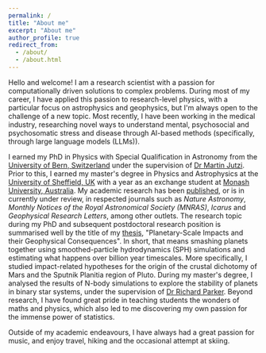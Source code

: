 ```yaml
---
permalink: /
title: "About me"
excerpt: "About me"
author_profile: true
redirect_from:
  - /about/
  - /about.html
---
```


Hello and welcome! I am a research scientist with a passion for computationally driven solutions to complex problems. During most of my career, I have applied this passion to research-level physics, with a particular focus on astrophysics and geophysics, but I'm always open to the challenge of a new topic. Most recently, I have been working in the medical industry, researching novel ways to understand mental, psychosocial and psychosomatic stress and disease through AI-based methods (specifically, through large language models (LLMs)).

I earned my PhD in Physics with Special Qualification in Astronomy from the [University of Bern, Switzerland](https://www.unibe.ch/index_eng.html) under the supervision of [Dr Martin Jutzi](https://www.space.unibe.ch/about_us/personen/pd_dr_jutzi_martin/index_eng.html#pane1291390). Prior to this, I earned my master's degree in Physics and Astrophysics at the [University of Sheffield, UK](https://www.sheffield.ac.uk/) with a year as an exchange student at [Monash University, Australia](https://www.monash.edu/). My academic research has been [published](https://harryballantyne.github.io/publications/), or is in currently under review, in respected journals such as _Nature Astronomy_, _Monthly Notices of the Royal Astronomical Society (MNRAS)_, _Icarus_ and _Geophysical Research Letters_, among other outlets. The research topic during my PhD and subsequent postdoctoral research position is summarised well by the title of my [thesis](https://boristheses.unibe.ch/id/eprint/3879), "Planetary-Scale Impacts and their Geophysical Consequences". In short, that means smashing planets together using smoothed-particle hydrodynamics (SPH) simulations and estimating what happens over billion year timescales. More specifically, I studied impact-related hypotheses for the origin of the crustal dichotomy of Mars and the Sputnik Planitia region of Pluto. During my master's degree, I analysed the results of N-body simulations to explore the stability of planets in binary star systems, under the supervision of [Dr Richard Parker](https://www.sheffield.ac.uk/physics/people/academic/richard-parker). Beyond research, I have found great pride in teaching students the wonders of maths and physics, which also led to me discovering my own passion for the immense power of statistics.

Outside of my academic endeavours, I have always had a great passion for music, and enjoy travel, hiking and the occasional attempt at skiing.
